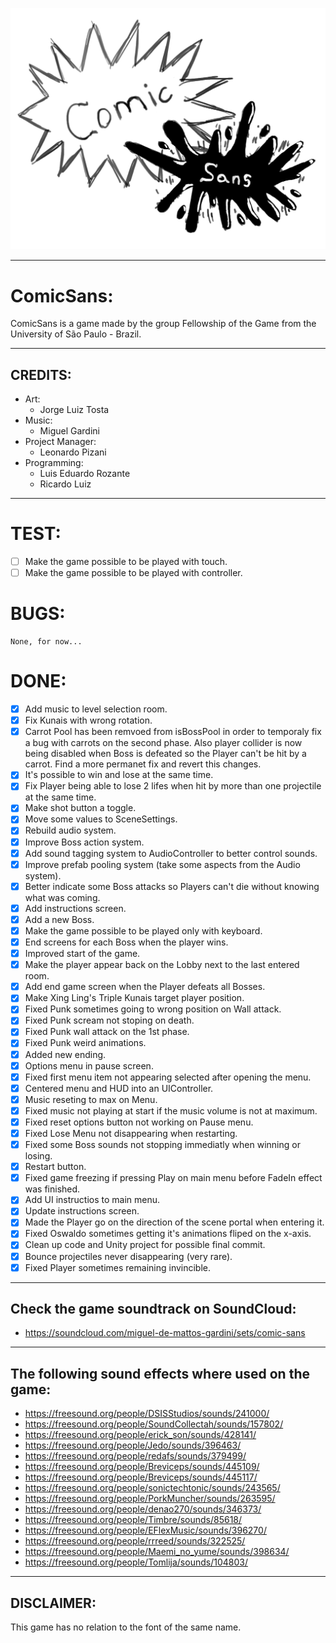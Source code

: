 ![ComicSans Logo](https://github.com/FellowshipOfTheGame/comic-sans/blob/cabral/ComicSans/Assets/Sprites/UI/Logo.png)

---

# ComicSans:

ComicSans is a game made by the group Fellowship of the Game from the University of São Paulo - Brazil.

---

## CREDITS:

- Art:
    - Jorge Luiz Tosta
- Music: 
    - Miguel Gardini
- Project Manager:
    - Leonardo Pizani
- Programming:
    - Luis Eduardo Rozante 
    - Ricardo Luiz

---

# TEST:

- [ ] Make the game possible to be played with touch.
- [ ] Make the game possible to be played with controller.

# BUGS:

    None, for now...

# DONE:

- [x] Add music to level selection room.
- [x] Fix Kunais with wrong rotation.
- [x] Carrot Pool has been remvoed from isBossPool in order to temporaly fix a bug with carrots on the second phase. Also player collider is now being disabled when Boss is defeated so the Player can't be hit by a carrot. Find a more permanet fix and revert this changes.
- [x] It's possible to win and lose at the same time.
- [x] Fix Player being able to lose 2 lifes when hit by more than one projectile at the same time.
- [x] Make shot button a toggle.
- [x] Move some values to SceneSettings.
- [x] Rebuild audio system.
- [x] Improve Boss action system.
- [x] Add sound tagging system to AudioController to better control sounds.
- [x] Improve prefab pooling system (take some aspects from the Audio system).
- [x] Better indicate some Boss attacks so Players can't die without knowing what was coming.
- [x] Add instructions screen.
- [x] Add a new Boss.
- [x] Make the game possible to be played only with keyboard.
- [x] End screens for each Boss when the player wins.
- [x] Improved start of the game.
- [x] Make the player appear back on the Lobby next to the last entered room.
- [x] Add end game screen when the Player defeats all Bosses.
- [X] Make Xing Ling's Triple Kunais target player position.
- [X] Fixed Punk sometimes going to wrong position on Wall attack.
- [x] Fixed Punk scream not stoping on death.
- [x] Fixed Punk wall attack on the 1st phase.
- [x] Fixed Punk weird animations.
- [x] Added new ending.
- [x] Options menu in pause screen.
- [x] Fixed first menu item not appearing selected after opening the menu.
- [x] Centered menu and HUD into an UIController.
- [x] Music reseting to max on Menu.
- [x] Fixed music not playing at start if the music volume is not at maximum.
- [x] Fixed reset options button not working on Pause menu.
- [x] Fixed Lose Menu not disappearing when restarting.
- [x] Fixed some Boss sounds not stopping immediatly when winning or losing.
- [x] Restart button.
- [x] Fixed game freezing if pressing Play on main menu before FadeIn effect was finished.
- [x] Add UI instructios to main menu.
- [x] Update instructions screen.
- [x] Made the Player go on the direction of the scene portal when entering it.
- [x] Fixed Oswaldo sometimes getting it's animations fliped on the x-axis.
- [x] Clean up code and Unity project for possible final commit.
- [x] Bounce projectiles never disappearing (very rare).
- [x] Fixed Player sometimes remaining invincible.
  
---

## Check the game soundtrack on SoundCloud:

* https://soundcloud.com/miguel-de-mattos-gardini/sets/comic-sans

---

## The following sound effects where used on the game:

* https://freesound.org/people/DSISStudios/sounds/241000/
* https://freesound.org/people/SoundCollectah/sounds/157802/
* https://freesound.org/people/erick_son/sounds/428141/
* https://freesound.org/people/Jedo/sounds/396463/
* https://freesound.org/people/redafs/sounds/379499/
* https://freesound.org/people/Breviceps/sounds/445109/
* https://freesound.org/people/Breviceps/sounds/445117/
* https://freesound.org/people/sonictechtonic/sounds/243565/
* https://freesound.org/people/PorkMuncher/sounds/263595/
* https://freesound.org/people/denao270/sounds/346373/
* https://freesound.org/people/Timbre/sounds/85618/
* https://freesound.org/people/EFlexMusic/sounds/396270/
* https://freesound.org/people/rrreed/sounds/322525/
* https://freesound.org/people/Maemi_no_yume/sounds/398634/
* https://freesound.org/people/Tomlija/sounds/104803/

---

## DISCLAIMER: 
This game has no relation to the font of the same name.